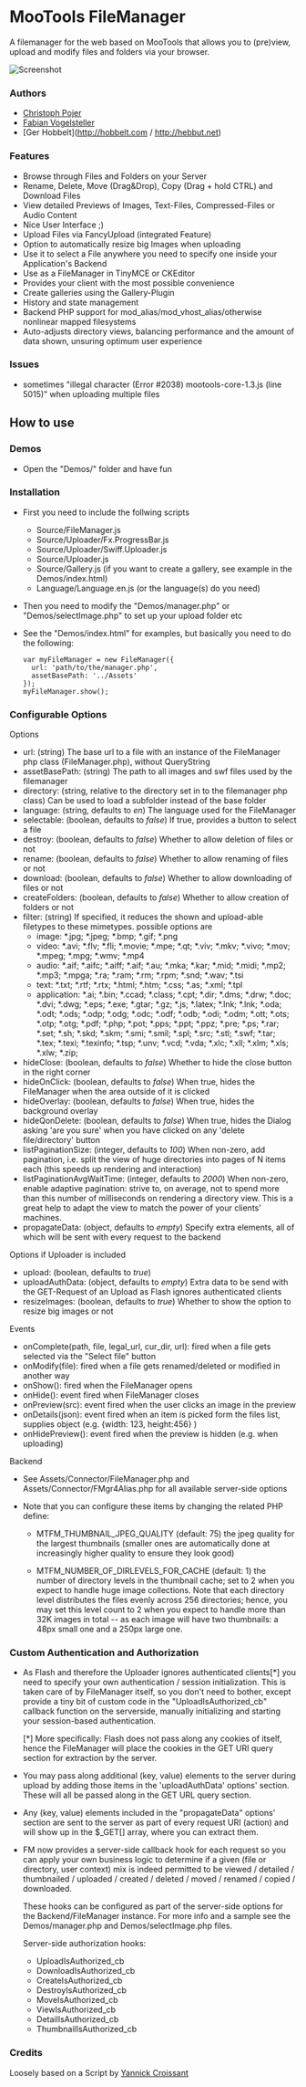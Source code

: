 MooTools FileManager
====================

A filemanager for the web based on MooTools that allows you to (pre)view, upload and modify files and folders via your browser.

![Screenshot](https://github.com/frozeman/mootools-filemanager/raw/master/screenshot.png)

### Authors

* [Christoph Pojer](http://cpojer.net)
* [Fabian Vogelsteller](http://frozeman.de)
* [Ger Hobbelt](http://hobbelt.com / http://hebbut.net)

### Features

* Browse through Files and Folders on your Server
* Rename, Delete, Move (Drag&Drop), Copy (Drag + hold CTRL) and Download Files
* View detailed Previews of Images, Text-Files, Compressed-Files or Audio Content
* Nice User Interface ;)
* Upload Files via FancyUpload (integrated Feature)
* Option to automatically resize big Images when uploading
* Use it to select a File anywhere you need to specify one inside your Application's Backend
* Use as a FileManager in TinyMCE or CKEditor
* Provides your client with the most possible convenience
* Create galleries using the Gallery-Plugin
* History and state management
* Backend PHP support for mod_alias/mod_vhost_alias/otherwise nonlinear mapped filesystems
* Auto-adjusts directory views, balancing performance and the amount of data shown, unsuring optimum user experience

### Issues

  - sometimes "illegal character (Error #2038) mootools-core-1.3.js (line 5015)" when uploading multiple files

How to use
----------

### Demos

* Open the "Demos/" folder and have fun

### Installation

* First you need to include the follwing scripts
  * Source/FileManager.js
  * Source/Uploader/Fx.ProgressBar.js
  * Source/Uploader/Swiff.Uploader.js
  * Source/Uploader.js
  * Source/Gallery.js (if you want to create a gallery, see example in the Demos/index.html)
  * Language/Language.en.js (or the language(s) do you need)

* Then you need to modify the "Demos/manager.php" or "Demos/selectImage.php" to set up your upload folder etc
* See the "Demos/index.html" for examples, but basically you need to do the following:

      var myFileManager = new FileManager({
        url: 'path/to/the/manager.php',
        assetBasePath: '../Assets'
      });
      myFileManager.show();

### Configurable Options

Options

* url: (string) The base url to a file with an instance of the FileManager php class (FileManager.php), without QueryString
* assetBasePath: (string) The path to all images and swf files used by the filemanager
* directory: (string, relative to the directory set in to the filemanager php class) Can be used to load a subfolder instead of the base folder
* language: (string, defaults to *en*) The language used for the FileManager
* selectable: (boolean, defaults to *false*) If true, provides a button to select a file
* destroy: (boolean, defaults to *false*) Whether to allow deletion of files or not
* rename: (boolean, defaults to *false*) Whether to allow renaming of files or not
* download: (boolean, defaults to *false*) Whether to allow downloading of files or not
* createFolders: (boolean, defaults to *false*) Whether to allow creation of folders or not
* filter: (string) If specified, it reduces the shown and upload-able filetypes to these mimetypes. possible options are
  * image: *.jpg; *.jpeg; *.bmp; *.gif; *.png
  * video: *.avi; *.flv; *.fli; *.movie; *.mpe; *.qt; *.viv; *.mkv; *.vivo; *.mov; *.mpeg; *.mpg; *.wmv; *.mp4
  * audio: *.aif; *.aifc; *.aiff; *.aif; *.au; *.mka; *.kar; *.mid; *.midi; *.mp2; *.mp3; *.mpga; *.ra; *.ram; *.rm; *.rpm; *.snd; *.wav; *.tsi
  * text: *.txt; *.rtf; *.rtx; *.html; *.htm; *.css; *.as; *.xml; *.tpl
  * application: *.ai; *.bin; *.ccad; *.class; *.cpt; *.dir; *.dms; *.drw; *.doc; *.dvi; *.dwg; *.eps; *.exe; *.gtar; *.gz; *.js; *.latex; *.lnk; *.lnk; *.oda; *.odt; *.ods; *.odp; *.odg; *.odc; *.odf; *.odb; *.odi; *.odm; *.ott; *.ots; *.otp; *.otg; *.pdf; *.php; *.pot; *.pps; *.ppt; *.ppz; *.pre; *.ps; *.rar; *.set; *.sh; *.skd; *.skm; *.smi; *.smil; *.spl; *.src; *.stl; *.swf; *.tar; *.tex; *.texi; *.texinfo; *.tsp; *.unv; *.vcd; *.vda; *.xlc; *.xll; *.xlm; *.xls; *.xlw; *.zip;
* hideClose: (boolean, defaults to *false*) Whether to hide the close button in the right corner
* hideOnClick: (boolean, defaults to *false*) When true, hides the FileManager when the area outside of it is clicked
* hideOverlay: (boolean, defaults to *false*) When true, hides the background overlay
* hideQonDelete: (boolean, defaults to *false*) When true, hides the Dialog asking 'are you sure' when you have clicked on any 'delete file/directory' button
* listPaginationSize: (integer, defaults to *100*) When non-zero, add pagination, i.e. split the view of huge directories into pages of N items each (this speeds up rendering and interaction)
* listPaginationAvgWaitTime: (integer, defaults to *2000*) When non-zero, enable adaptive pagination: strive to, on average, not to spend more than this number of milliseconds on rendering a directory view. This is a great help to adapt the view to match the power of your clients' machines.
* propagateData: (object, defaults to *empty*) Specify extra elements, all of which will be sent with every request to the backend

Options if Uploader is included

* upload: (boolean, defaults to *true*)
* uploadAuthData: (object, defaults to *empty*) Extra data to be send with the GET-Request of an Upload as Flash ignores authenticated clients
* resizeImages: (boolean, defaults to *true*) Whether to show the option to resize big images or not

Events

* onComplete(path, file, legal_url, cur_dir, url): fired when a file gets selected via the "Select file" button
* onModify(file): fired when a file gets renamed/deleted or modified in another way
* onShow(): fired when the FileManager opens
* onHide(): event fired when FileManager closes
* onPreview(src): event fired when the user clicks an image in the preview
* onDetails(json): event fired when an item is picked form the files list, supplies object (e.g. {width: 123, height:456} )
* onHidePreview(): event fired when the preview is hidden (e.g. when uploading)

Backend

* See Assets/Connector/FileManager.php and Assets/Connector/FMgr4Alias.php for all available server-side options

* Note that you can configure these items by changing the related PHP define:

  - MTFM_THUMBNAIL_JPEG_QUALITY  (default: 75) the jpeg quality for the largest thumbnails (smaller ones are automatically done at increasingly higher quality to ensure they look good)

  - MTFM_NUMBER_OF_DIRLEVELS_FOR_CACHE  (default: 1) the number of directory levels in the thumbnail cache; set to 2 when you expect to handle huge image collections.  Note that each directory level distributes the files evenly across 256 directories; hence, you may set this level count to 2 when you expect to handle more than 32K images in total -- as each image will have two thumbnails: a 48px small one and a 250px large one.

### Custom Authentication and Authorization

* As Flash and therefore the Uploader ignores authenticated clients[*] you need to specify your own authentication / session initialization. This is taken care of by FileManager itself, so you don't need to bother, except provide a tiny bit of custom code in the "UploadIsAuthorized_cb" callback function on the serverside, manually initializing and starting your session-based authentication.

  [*] More specifically: Flash does not pass along any cookies of itself, hence the FileManager will place the cookies in the GET URI query section for extraction by the server.
  
* You may pass along additional (key, value) elements to the server during upload by adding those items in the 'uploadAuthData' options' section. These will all be passed along in the GET URL query section.

* Any (key, value) elements included in the "propagateData" options' section are sent to the server as part of every request URI (action) and will show up in the $_GET[] array, where you can extract them.

* FM now provides a server-side callback hook for each request so you can apply your own business logic to determine if a given (file or directory, user context) mix is indeed permitted to be viewed / detailed / thumbnailed / uploaded / created / deleted / moved / renamed / copied / downloaded.

  These hooks can be configured as part of the server-side options for the Backend/FileManager instance. For more info and a sample see the Demos/manager.php and Demos/selectImage.php files.

  Server-side authorization hooks:

  * UploadIsAuthorized_cb
  * DownloadIsAuthorized_cb
  * CreateIsAuthorized_cb
  * DestroyIsAuthorized_cb
  * MoveIsAuthorized_cb
  * ViewIsAuthorized_cb
  * DetailIsAuthorized_cb
  * ThumbnailIsAuthorized_cb



### Credits

Loosely based on a Script by [Yannick Croissant](http://dev.k1der.net/dev/brooser-un-browser-de-fichier-pour-mootools/)
